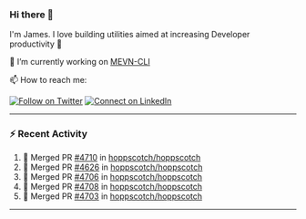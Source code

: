 ### Hi there 👋

I'm James. I love building utilities aimed at increasing Developer productivity :raised_hands: 

🔭 I’m currently working on [MEVN-CLI](https://github.com/madlabsinc/mevn-cli)

📫 How to reach me:

[![Follow on Twitter](https://img.shields.io/badge/--twitter?label=Twitter&logo=Twitter&style=social)](https://twitter.com/james_madhacks) [![Connect on LinkedIn](https://img.shields.io/badge/--linkedin?label=LinkedIn&logo=LinkedIn&style=social)](https://www.linkedin.com/in/jamesgeorge007)

---

### :zap: Recent Activity

<!--START_SECTION:activity-->
1. 🎉 Merged PR [#4710](https://github.com/hoppscotch/hoppscotch/pull/4710) in [hoppscotch/hoppscotch](https://github.com/hoppscotch/hoppscotch)
2. 🎉 Merged PR [#4626](https://github.com/hoppscotch/hoppscotch/pull/4626) in [hoppscotch/hoppscotch](https://github.com/hoppscotch/hoppscotch)
3. 🎉 Merged PR [#4706](https://github.com/hoppscotch/hoppscotch/pull/4706) in [hoppscotch/hoppscotch](https://github.com/hoppscotch/hoppscotch)
4. 🎉 Merged PR [#4708](https://github.com/hoppscotch/hoppscotch/pull/4708) in [hoppscotch/hoppscotch](https://github.com/hoppscotch/hoppscotch)
5. 🎉 Merged PR [#4703](https://github.com/hoppscotch/hoppscotch/pull/4703) in [hoppscotch/hoppscotch](https://github.com/hoppscotch/hoppscotch)
<!--END_SECTION:activity-->

---

<!--
**jamesgeorge007/jamesgeorge007** is a ✨ _special_ ✨ repository because its `README.md` (this file) appears on your GitHub profile.

Here are some ideas to get you started:

- 🌱 I’m currently learning ...
- 👯 I’m looking to collaborate on ...
- 🤔 I’m looking for help with ...
- 💬 Ask me about ...
- 😄 Pronouns: ...
- ⚡ Fun fact: ...
-->
